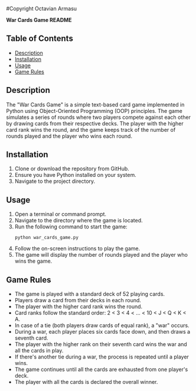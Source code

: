 #Copyright Octavian Armasu


**War Cards Game README**


## Table of Contents
- [Description](#description)
- [Installation](#installation)
- [Usage](#usage)
- [Game Rules](#game-rules)

## Description
The "War Cards Game" is a simple text-based card game implemented in Python
using Object-Oriented Programming (OOP) principles. The game simulates a series
of rounds where two players compete against each other by drawing cards from
their respective decks. The player with the higher card rank wins the round,
and the game keeps track of the number of rounds played and the player who wins
each round.

## Installation
1. Clone or download the repository from GitHub.
2. Ensure you have Python installed on your system.
3. Navigate to the project directory.

## Usage
1. Open a terminal or command prompt.
2. Navigate to the directory where the game is located.
3. Run the following command to start the game:
   ```
   python war_cards_game.py
   ```
4. Follow the on-screen instructions to play the game.
5. The game will display the number of rounds played and the player who wins the game.

## Game Rules
- The game is played with a standard deck of 52 playing cards.
- Players draw a card from their decks in each round.
- The player with the higher card rank wins the round.
- Card ranks follow the standard order: 2 < 3 < 4 < ... < 10 < J < Q < K < A.
- In case of a tie (both players draw cards of equal rank), a "war" occurs.
- During a war, each player places six cards face down, and then draws a seventh card.
- The player with the higher rank on their seventh card wins the war and all
the cards in play.
- If there's another tie during a war, the process is repeated until a player wins.
- The game continues until all the cards are exhausted from one player's deck.
- The player with all the cards is declared the overall winner.



